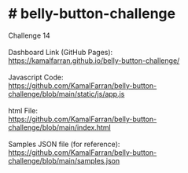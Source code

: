 # # belly-button-challenge
Challenge 14<br>
<br>
Dashboard Link (GitHub Pages):<br>
https://kamalfarran.github.io/belly-button-challenge/<br>
<br>
Javascript Code:<br>
https://github.com/KamalFarran/belly-button-challenge/blob/main/static/js/app.js<br>
<br>
html File:<br>
https://github.com/KamalFarran/belly-button-challenge/blob/main/index.html<br>
<br>
Samples JSON file (for reference):<br>
https://github.com/KamalFarran/belly-button-challenge/blob/main/samples.json<br>
